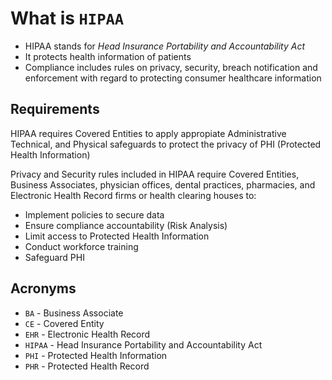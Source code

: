 # What is `HIPAA`

- HIPAA stands for *Head Insurance Portability and Accountability Act*
- It protects health information of patients
- Compliance includes rules on privacy, security, breach notification
  and enforcement with regard to protecting consumer healthcare
  information

## Requirements

HIPAA requires Covered Entities to apply appropiate Administrative
Technical, and Physical safeguards to protect the privacy of PHI
(Protected Health Information)

Privacy and Security rules included in HIPAA require Covered Entities,
Business Associates, physician offices, dental practices, pharmacies,
and Electronic Health Record firms or health clearing houses to:

- Implement policies to secure data
- Ensure compliance accountability (Risk Analysis)
- Limit access to Protected Health Information
- Conduct workforce training
- Safeguard PHI

## Acronyms

- `BA` - Business Associate
- `CE` - Covered Entity
- `EHR` - Electronic Health Record
- `HIPAA` - Head Insurance Portability and Accountability Act
- `PHI` - Protected Health Information
- `PHR` - Protected Health Record
